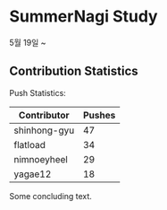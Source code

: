 # SummerNagi Study

5월 19일 ~ 

## Contribution Statistics

Push Statistics:

| Contributor | Pushes |
| ----------- | ------ |
| shinhong-gyu | 47 |
| flatload | 34 |
| nimnoeyheel | 29 |
| yagae12 | 18 |

Some concluding text.
